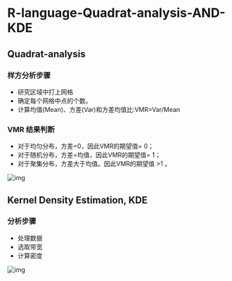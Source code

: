# R-language-Quadrat-analysis-AND-KDE


## Quadrat-analysis
### 样方分析步骤
- 研究区域中打上网格
- 确定每个网格中点的个数。
- 计算均值(Mean)、方差(Var)和方差均值比:VMR=Var/Mean 

### VMR 结果判断
- 对于均匀分布，方差=0，因此VMR的期望值= 0；
- 对于随机分布，方差=均值，因此VMR的期望值= 1；
- 对于聚集分布，方差大于均值。因此VMR的期望值 >1 。 


![img](https://github.com/Teoluo/R-language-Quadrat-analysis-AND-KDE/blob/master/screenshots/Qa1.png)

## Kernel Density Estimation, KDE
### 分析步骤
- 处理数据
- 选取带宽
- 计算密度
 
![img](https://github.com/Teoluo/R-language-Quadrat-analysis-AND-KDE/blob/master/screenshots/KDE.png)
